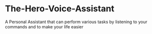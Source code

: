 # The-Hero-Voice-Assistant
A Personal Assistant that can perform various tasks by listening to your commands and to make your life easier

